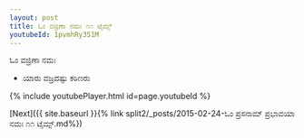 ```yaml
---
layout: post
title: ಓಂ ವಜ್ರಿಣಾ ನಮಃ ೧೧ ಟೈಮ್ಸ್
youtubeId: 1pvmhRy351M
---
```

 
 
 ಓಂ ವಜ್ರಿಣಾ ನಮಃ  
 
 -  ಯಾರು ವಜ್ರದಷ್ಟು ಕಠಿಣರು 
 
  
 
  
 
 
 
 
 
 


{% include youtubePlayer.html id=page.youtubeId %}
 
[Next]({{ site.baseurl }}{% link  split2/_posts/2015-02-24-ಓಂ ಪ್ರಸನಾಮ್ ಪ್ರಭಾವಯಾ ನಮಃ ೧೧ ಟೈಮ್ಸ್.md%})
 
